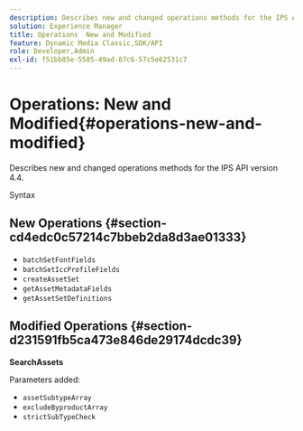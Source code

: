 ```yaml
---
description: Describes new and changed operations methods for the IPS API version 4.4.
solution: Experience Manager
title: Operations  New and Modified
feature: Dynamic Media Classic,SDK/API
role: Developer,Admin
exl-id: f51bb85e-5585-49ad-87c6-57c5e62531c7
---
```

# Operations: New and Modified{#operations-new-and-modified}

Describes new and changed operations methods for the IPS API version 4.4.

 Syntax 

## New Operations {#section-cd4edc0c57214c7bbeb2da8d3ae01333}

* `batchSetFontFields` 
* `batchSetIccProfileFields` 
* `createAssetSet` 
* `getAssetMetadataFields` 
* `getAssetSetDefinitions`

## Modified Operations {#section-d231591fb5ca473e846de29174dcdc39}

**SearchAssets**

Parameters added:

* `assetSubtypeArray`
* `excludeByproductArray`
* `strictSubTypeCheck`
